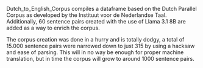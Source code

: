 Dutch_to_English_Corpus compiles a dataframe based on the Dutch Parallel Corpus as developed by the Instituut voor de Nederlandse Taal. 
Additionally, 60 sentence pairs created with the use of Llama 3.1 8B are added as a way to enrich the corpus.

The corpus creation was done in a hurry and is totally dodgy, a total of 15.000 sentence pairs were narrowed down to just 315 by using a hacksaw and ease of parsing.
This will in no way be enough for proper machine translation, but in time the corpus will grow to around 1000 sentence pairs.

